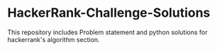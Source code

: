 # HackerRank-Challenge-Solutions

This repository includes Problem statement and python solutions for hackerrank's algorithm section. 

